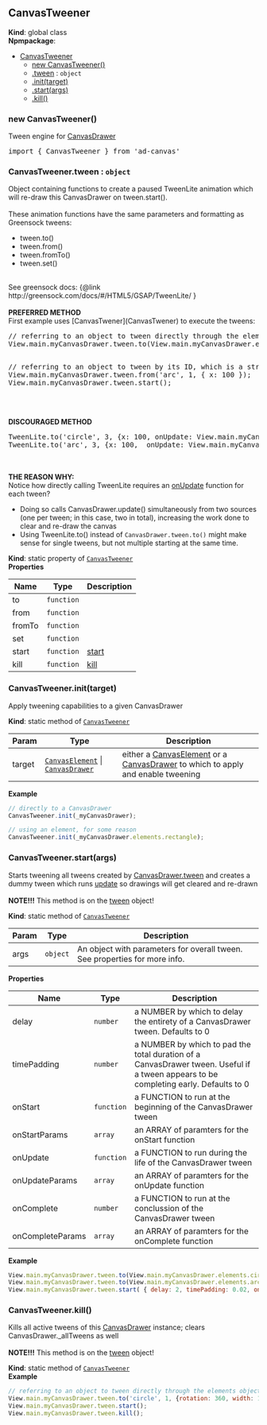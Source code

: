 <a name="CanvasTweener"></a>

## CanvasTweener
**Kind**: global class  
**Npmpackage**:   

* [CanvasTweener](#CanvasTweener)
    * [new CanvasTweener()](#new_CanvasTweener_new)
    * [.tween](#CanvasTweener.tween) : <code>object</code>
    * [.init(target)](#CanvasTweener.init)
    * [.start(args)](#CanvasTweener.start)
    * [.kill()](#CanvasTweener.kill)

<a name="new_CanvasTweener_new"></a>

### new CanvasTweener()
Tween engine for [CanvasDrawer](#CanvasDrawer)<br>
<pre class="sunlight-highlight-javascript">
import { CanvasTweener } from 'ad-canvas'
</pre>

<a name="CanvasTweener.tween"></a>

### CanvasTweener.tween : <code>object</code>
Object containing functions to create a paused TweenLite animation which will re-draw this CanvasDrawer on tween.start().
<br><br>
These animation functions have the same parameters and formatting as Greensock tweens:<br>
<ul>
	<li>tween.to()</li>
	<li>tween.from()</li>
	<li>tween.fromTo()</li>
	<li>tween.set()</li>
</ul>
<br>
See greensock docs: {@link http://greensock.com/docs/#/HTML5/GSAP/TweenLite/ }
<br><br>
<b>PREFERRED METHOD</b><br>
First example uses [CanvasTwener](CanvasTwener) to execute the tweens:<br>
<pre class="sunlight-highlight-javascript">
// referring to an object to tween directly through the elements object
View.main.myCanvasDrawer.tween.to(View.main.myCanvasDrawer.elements.circle, 1, {x: 100 });

// referring to an object to tween by its ID, which is a string
View.main.myCanvasDrawer.tween.from('arc', 1, { x: 100 });
View.main.myCanvasDrawer.tween.start();
</pre>
<br><br>
<b>DISCOURAGED METHOD</b><br>
<pre class="sunlight-highlight-javascript">
TweenLite.to('circle', 3, {x: 100, onUpdate: View.main.myCanvasDrawer.update.bind(View.main.myCanvasDrawer)});
TweenLite.to('arc', 3, {x: 100,  onUpdate: View.main.myCanvasDrawer.update.bind(View.main.myCanvasDrawer)});
</pre>
<br><br>
<b>THE REASON WHY:</b><br>
Notice how directly calling TweenLite requires an <u>onUpdate</u> function for each tween?
<ul>
	<li>Doing so calls CanvasDrawer.update() simultaneously from two sources (one per tween; in this case, two in total), 
		increasing the work done to clear and re-draw the canvas </li>
	<li>Using TweenLite.to() instead of <code>CanvasDrawer.tween.to()</code> might make sense for single tweens, but not multiple starting at the same time.</li>
</ul>

**Kind**: static property of [<code>CanvasTweener</code>](#CanvasTweener)  
**Properties**

| Name | Type | Description |
| --- | --- | --- |
| to | <code>function</code> |  |
| from | <code>function</code> |  |
| fromTo | <code>function</code> |  |
| set | <code>function</code> |  |
| start | <code>function</code> | [start](#CanvasTweener.start) |
| kill | <code>function</code> | [kill](#CanvasTweener.kill) |

<a name="CanvasTweener.init"></a>

### CanvasTweener.init(target)
Apply tweening capabilities to a given CanvasDrawer

**Kind**: static method of [<code>CanvasTweener</code>](#CanvasTweener)  

| Param | Type | Description |
| --- | --- | --- |
| target | [<code>CanvasElement</code>](#CanvasElement) \| [<code>CanvasDrawer</code>](#CanvasDrawer) | either a [CanvasElement](#CanvasElement) or a [CanvasDrawer](#CanvasDrawer) to which to apply and enable tweening |

**Example**  
```js
// directly to a CanvasDrawer
CanvasTweener.init(_myCanvasDrawer);

// using an element, for some reason
CanvasTweener.init(_myCanvasDrawer.elements.rectangle);
```
<a name="CanvasTweener.start"></a>

### CanvasTweener.start(args)
Starts tweening all tweens created by [CanvasDrawer.tween](CanvasDrawer.tween) and creates a dummy tween which runs [update](#CanvasDrawer.update) so drawings will get cleared and re-drawn
	<br><br>
	<b>NOTE!!!</b>
	This method is on the [tween](#CanvasTweener.tween) object!

**Kind**: static method of [<code>CanvasTweener</code>](#CanvasTweener)  

| Param | Type | Description |
| --- | --- | --- |
| args | <code>object</code> | An object with parameters for overall tween. See properties for more info. |

**Properties**

| Name | Type | Description |
| --- | --- | --- |
| delay | <code>number</code> | a NUMBER by which to delay the entirety of a CanvasDrawer tween. Defaults to 0 |
| timePadding | <code>number</code> | a NUMBER by which to pad the total duration of a CanvasDrawer tween. Useful if a tween appears to be completing early. Defaults to 0 |
| onStart | <code>function</code> | a FUNCTION to run at the beginning of the CanvasDrawer tween |
| onStartParams | <code>array</code> | an ARRAY of paramters for the onStart function |
| onUpdate | <code>function</code> | a FUNCTION to run during the life of the CanvasDrawer tween |
| onUpdateParams | <code>array</code> | an ARRAY of paramters for the onUpdate function |
| onComplete | <code>number</code> | a FUNCTION to run at the conclussion of the CanvasDrawer tween |
| onCompleteParams | <code>array</code> | an ARRAY of paramters for the onComplete function |

**Example**  
```js
View.main.myCanvasDrawer.tween.to(View.main.myCanvasDrawer.elements.circle, 1, {rotation: 360, width: 100, delay: 5 });
View.main.myCanvasDrawer.tween.to(View.main.myCanvasDrawer.elements.arc, 1, {rotation: 360, width: 100, delay: 5 });
View.main.myCanvasDrawer.tween.start( { delay: 2, timePadding: 0.02, onUpdate: trace, onUpdateParams:['look at this tween go!'] } );
```
<a name="CanvasTweener.kill"></a>

### CanvasTweener.kill()
Kills all active tweens of this [CanvasDrawer](#CanvasDrawer) instance; clears CanvasDrawer._allTweens as well
	<br><br>
	<b>NOTE!!!</b>
	This method is on the [tween](#CanvasTweener.tween) object!

**Kind**: static method of [<code>CanvasTweener</code>](#CanvasTweener)  
**Example**  
```js
// referring to an object to tween directly through the elements object
View.main.myCanvasDrawer.tween.to('circle', 1, {rotation: 360, width: 100, delay: 5 });
View.main.myCanvasDrawer.tween.start();
View.main.myCanvasDrawer.tween.kill();
```
